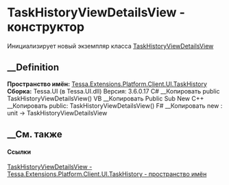 # TaskHistoryViewDetailsView - конструктор
Инициализирует новый экземпляр класса
[TaskHistoryViewDetailsView](T_Tessa_Extensions_Platform_Client_UI_TaskHistory_TaskHistoryViewDetailsView.htm)
##  __Definition
 **Пространство имён:**
[Tessa.Extensions.Platform.Client.UI.TaskHistory](N_Tessa_Extensions_Platform_Client_UI_TaskHistory.htm)  
 **Сборка:** Tessa.UI (в Tessa.UI.dll) Версия: 3.6.0.17
C# __Копировать
     public TaskHistoryViewDetailsView()
VB __Копировать
     Public Sub New
C++ __Копировать
     public:
    TaskHistoryViewDetailsView()
F# __Копировать
     new : unit -> TaskHistoryViewDetailsView
##  __См. также
#### Ссылки
[TaskHistoryViewDetailsView -
](T_Tessa_Extensions_Platform_Client_UI_TaskHistory_TaskHistoryViewDetailsView.htm)
[Tessa.Extensions.Platform.Client.UI.TaskHistory - пространство
имён](N_Tessa_Extensions_Platform_Client_UI_TaskHistory.htm)
